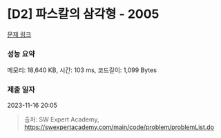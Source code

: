 # [D2] 파스칼의 삼각형 - 2005 

[문제 링크](https://swexpertacademy.com/main/code/problem/problemDetail.do?contestProbId=AV5P0-h6Ak4DFAUq) 

### 성능 요약

메모리: 18,640 KB, 시간: 103 ms, 코드길이: 1,099 Bytes

### 제출 일자

2023-11-16 20:05



> 출처: SW Expert Academy, https://swexpertacademy.com/main/code/problem/problemList.do